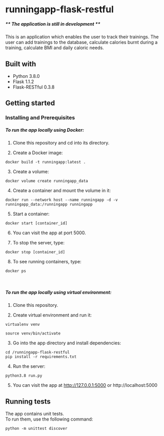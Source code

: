 # runningapp-flask-restful

##### ** **The application is still in development** **

This is an application which enables the user to track their trainings. The user can add trainings to the database, calculate calories burnt during a training, calculate BMI and daily caloric needs.

## Built with 

- Python 3.8.0
- Flask 1.1.2
- Flask-RESTful 0.3.8

## Getting started 

### Installing and Prerequisites

##### To run the app locally using Docker:

1. Clone this repository and cd into its directory.

2. Create a Docker image:
```
docker build -t runningapp:latest .
```

3. Create a volume:
```
docker volume create runningapp_data
```

4. Create a container and mount the volume in it:
```
docker run --network host --name runningapp -d -v runningapp_data:/runningapp runningapp
```

5. Start a container:
```
docker start [container_id]
```

6. You can visit the app at port 5000.

7. To stop the server, type:
```
docker stop [container_id]
```

8. To see running containers, type:
```
docker ps
```
<br/>

##### To run the app locally using virtual environment:
1. Clone this repository.

2. Create virtual environment and run it:

```
virtualenv venv

source venv/bin/activate
```

3. Go into the app directory and install dependencies:

```
cd /runningapp-flask-restful
pip install -r requirements.txt
```

4. Run the server:

```
python3.8 run.py
``` 

5. You can visit the app at http://127.0.0.1:5000 or http://localhost:5000

## Running tests

The app contains unit tests. <br/> To run them, use the following command:

```
python -m unittest discover
``` 
